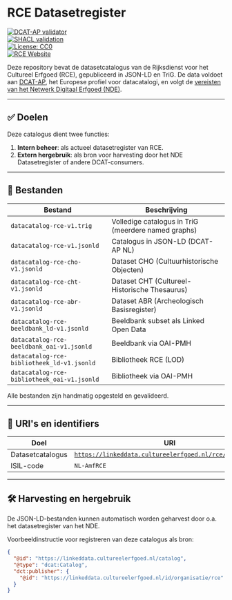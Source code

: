 # RCE Datasetregister

[![DCAT-AP validator](https://img.shields.io/badge/validate-DCAT--AP-blue)](https://data.vlaanderen.be/validator/dcat-ap/)  
[![SHACL validation](https://img.shields.io/badge/validate-SHACL-green)](https://shacl.org/playground/)  
[![License: CC0](https://img.shields.io/badge/license-CC0--1.0-lightgrey.svg)](https://creativecommons.org/publicdomain/zero/1.0/)  
[![RCE Website](https://img.shields.io/badge/org-cultureelerfgoed.nl-blue)](https://www.cultureelerfgoed.nl)

Deze repository bevat de datasetcatalogus van de Rijksdienst voor het Cultureel Erfgoed (RCE), gepubliceerd in JSON-LD en TriG. De data voldoet aan [DCAT-AP](https://data.europa.eu/eli/dcat-ap/2.0.1), het Europese profiel voor datacatalogi, en volgt de [vereisten van het Netwerk Digitaal Erfgoed (NDE)](https://docs.nde.nl/requirements-datasets/).

---

## ✅ Doelen

Deze catalogus dient twee functies:

1. **Intern beheer**: als actueel datasetregister van RCE.
2. **Extern hergebruik**: als bron voor harvesting door het NDE Datasetregister of andere DCAT-consumers.

---

## 📁 Bestanden

| Bestand                                         | Beschrijving                                       |
|------------------------------------------------|----------------------------------------------------|
| `datacatalog-rce-v1.trig`                      | Volledige catalogus in TriG (meerdere named graphs) |
| `datacatalog-rce-v1.jsonld`                    | Catalogus in JSON-LD (DCAT-AP NL)                 |
| `datacatalog-rce-cho-v1.jsonld`                | Dataset CHO (Cultuurhistorische Objecten)         |
| `datacatalog-rce-cht-v1.jsonld`                | Dataset CHT (Cultureel-Historische Thesaurus)     |
| `datacatalog-rce-abr-v1.jsonld`                | Dataset ABR (Archeologisch Basisregister)         |
| `datacatalog-rce-beeldbank_ld-v1.jsonld`       | Beeldbank subset als Linked Open Data             |
| `datacatalog-rce-beeldbank_oai-v1.jsonld`      | Beeldbank via OAI-PMH                             |
| `datacatalog-rce-bibliotheek_ld-v1.jsonld`     | Bibliotheek RCE (LOD)                             |
| `datacatalog-rce-bibliotheek_oai-v1.jsonld`    | Bibliotheek via OAI-PMH                           |

Alle bestanden zijn handmatig opgesteld en gevalideerd.

---

## 🧩 URI's en identifiers

| Doel                     | URI                                                                 |
|--------------------------|----------------------------------------------------------------------|
| Datasetcatalogus         | [`https://linkeddata.cultureelerfgoed.nl/rce/datacatalog`](https://linkeddata.cultureelerfgoed.nl/rce/datacatalog) |
| ISIL-code                | `NL-AmfRCE`                                                          |

---

## 🛠️ Harvesting en hergebruik

De JSON-LD-bestanden kunnen automatisch worden geharvest door o.a. het datasetregister van het NDE.

Voorbeeldinstructie voor registreren van deze catalogus als bron:

```json
{
  "@id": "https://linkeddata.cultureelerfgoed.nl/catalog",
  "@type": "dcat:Catalog",
  "dct:publisher": {
    "@id": "https://linkeddata.cultureelerfgoed.nl/id/organisatie/rce"
  }
}
